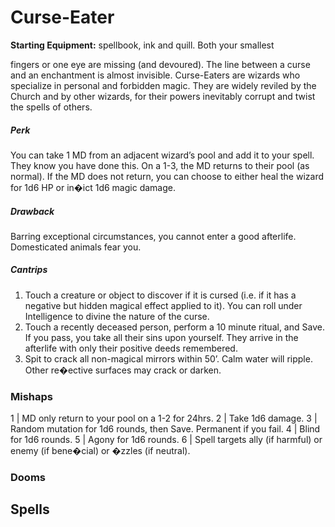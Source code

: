 # Curse-Eater

**Starting Equipment:** spellbook, ink and quill. Both your smallest

fingers or one eye are missing (and devoured).
The line between a curse and an enchantment is almost
invisible. Curse-Eaters are wizards who specialize in personal
and forbidden magic. They are widely reviled by the Church and
by other wizards, for their powers inevitably corrupt and twist the
spells of others.

##### Perk

You can take 1 MD from an adjacent wizard’s pool and add it to
your spell. They know you have done this. On a 1-3, the MD
returns to their pool (as normal). If the MD does not return, you
can choose to either heal the wizard for 1d6 HP or in�ict 1d6
magic damage.

##### Drawback

Barring exceptional circumstances, you cannot enter a good
afterlife. Domesticated animals fear you.

##### Cantrips

1. Touch a creature or object to discover if it is cursed (i.e. if it has a negative but hidden magical effect applied to it). You can roll under Intelligence to divine the nature of the curse.
2. Touch a recently deceased person, perform a 10 minute ritual, and Save. If you pass, you take all their sins upon yourself. They arrive in the afterlife with only their positive deeds remembered.
3. Spit to crack all non-magical mirrors within 50’. Calm water will ripple. Other re�ective surfaces may crack or darken.

### Mishaps

1 | MD only return to your pool on a 1-2 for 24hrs.
2 | Take 1d6 damage.
3 | Random mutation for 1d6 rounds, then Save. Permanent if you fail.
4 | Blind for 1d6 rounds.
5 | Agony for 1d6 rounds.
6 | Spell targets ally (if harmful) or enemy (if bene�cial) or �zzles (if neutral).

### Dooms


## Spells
